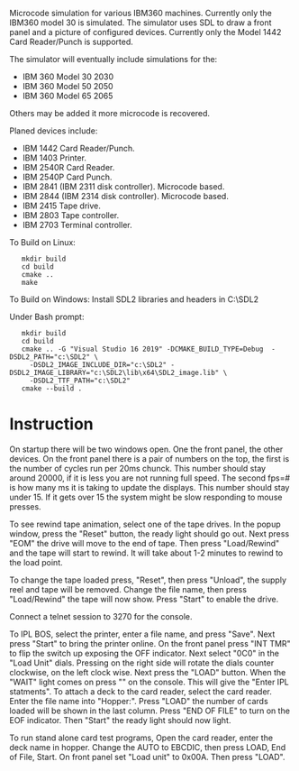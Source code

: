 
Microcode simulation for various IBM360 machines. Currently only
the IBM360 model 30 is simulated. The simulator uses SDL to draw a
front panel and a picture of configured devices. Currently only
the Model 1442 Card Reader/Punch is supported.

The simulator will eventually include simulations for the:  

*  IBM 360 Model 30   2030
*  IBM 360 Model 50   2050
*  IBM 360 Model 65   2065

Others may be added it more microcode is recovered.

Planed devices include:  

*  IBM 1442 Card Reader/Punch.
*  IBM 1403 Printer.
*  IBM 2540R Card Reader.
*  IBM 2540P Card Punch.
*  IBM 2841 (IBM 2311 disk controller). Microcode based.
*  IBM 2844 (IBM 2314 disk controller). Microcode based.
*  IBM 2415 Tape drive.
*  IBM 2803 Tape controller.
*  IBM 2703 Terminal controller.

To Build on Linux:

````
   mkdir build 
   cd build
   cmake ..
   make
````


To Build on Windows:
   Install SDL2 libraries and headers in C:\SDL2

   Under Bash prompt:

````
   mkdir build
   cd build
   cmake .. -G "Visual Studio 16 2019" -DCMAKE_BUILD_TYPE=Debug  -DSDL2_PATH="c:\SDL2" \
     -DSDL2_IMAGE_INCLUDE_DIR="c:\SDL2" -DSDL2_IMAGE_LIBRARY="c:\SDL2\lib\x64\SDL2_image.lib" \
     -DSDL2_TTF_PATH="c:\SDL2"
   cmake --build .
````

# Instruction

On startup there will be two windows open. One the front panel, the other devices.
On the front panel there is a pair of numbers on the top, the first is the number of
cycles run per 20ms chunck. This number should stay around 20000, if it is less you
are not running full speed. The second fps=# is how many ms it is taking to update
the displays. This number should stay under 15. If it gets over 15 the system might
be slow responding to mouse presses.

To see rewind tape animation, select one of the tape drives. In the popup window,
press the "Reset" button, the ready light should go out. Next press "EOM" the drive
will move to the end of tape. Then press "Load/Rewind" and the tape will start
to rewind. It will take about 1-2 minutes to rewind to the load point.

To change the tape loaded press, "Reset", then press "Unload", the supply reel and
tape will be removed. Change the file name, then press "Load/Rewind" the tape will
now show. Press "Start" to enable the drive.

Connect a telnet session to 3270 for the console.

To IPL BOS, select the printer, enter a file name, and press "Save". Next press "Start"
to bring the printer online. On the front panel press "INT TMR" to flip the switch up 
exposing the OFF indicator. Next select "0C0" in the "Load Unit" dials. Pressing
on the right side will rotate the dials counter clockwise, on the left clock wise.
Next press the "LOAD" button. When the "WAIT" light comes on press "<esc>" on the
console. This will give the "Enter IPL statments". To attach a deck to the
card reader, select the card reader. Enter the file name into "Hopper:". Press "LOAD"
the number of cards loaded will be shown in the last column. Press "END OF FILE" to 
turn on the EOF indicator. Then "Start" the ready light should now light.

To run stand alone card test programs, Open the card reader, enter the deck name
in hopper. Change the AUTO to EBCDIC, then press LOAD, End of File, Start. On front
panel set "Load unit" to 0x00A. Then press "LOAD".
